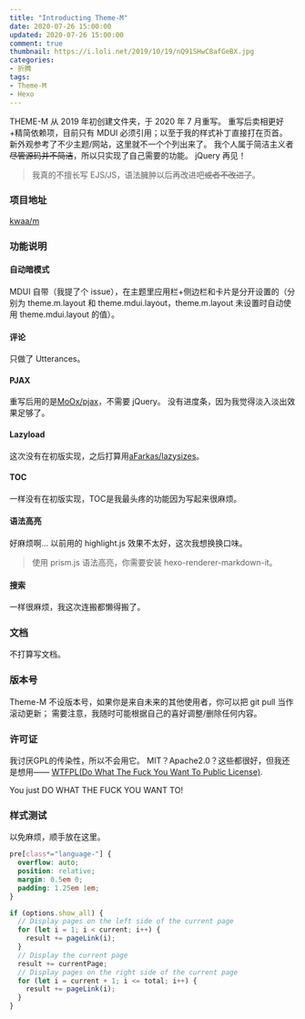 ```yaml
---
title: "Introducting Theme-M"
date: 2020-07-26 15:00:00
updated: 2020-07-26 15:00:00
comment: true
thumbnail: https://i.loli.net/2019/10/19/nQ91SHwC8afGeBX.jpg
categories:
- 折腾
tags:
- Theme-M
- Hexo
---
```


THEME-M 从 2019 年初创建文件夹，于 2020 年 7 月重写。
重写后卖相更好+精简依赖项，目前只有 MDUI 必须引用；以至于我的样式补丁直接打在页首。
新外观参考了不少主题/网站，这里就不一个个列出来了。
我个人属于简洁主义者~~尽管源码并不简洁~~，所以只实现了自己需要的功能。
jQuery 再见！

> 我真的不擅长写 EJS/JS，语法臃肿以后再改进吧~~或者不改进了~~。

### 项目地址

[kwaa/m](https://github.com/kwaa/m)

### 功能说明

#### 自动暗模式

MDUI 自带（我提了个 issue），在主题里应用栏+侧边栏和卡片是分开设置的（分别为 theme.m.layout 和 theme.mdui.layout，theme.m.layout 未设置时自动使用 theme.mdui.layout 的值）。

#### 评论

只做了 Utterances。

#### PJAX

重写后用的是[MoOx/pjax](https://github.com/MoOx/pjax)，不需要 jQuery。
没有进度条，因为我觉得淡入淡出效果足够了。

#### Lazyload

这次没有在初版实现，之后打算用[aFarkas/lazysizes](https://github.com/aFarkas/lazysizes)。

#### TOC

一样没有在初版实现，TOC是我最头疼的功能因为写起来很麻烦。

#### 语法高亮

好麻烦啊... 以前用的 highlight.js 效果不太好，这次我想换换口味。

> 使用 prism.js 语法高亮，你需要安装 hexo-renderer-markdown-it。

#### 搜索

一样很麻烦，我这次连搬都懒得搬了。

### 文档

不打算写文档。

### 版本号

Theme-M 不设版本号，如果你是来自未来的其他使用者，你可以把 git pull 当作滚动更新；
需要注意，我随时可能根据自己的喜好调整/删除任何内容。

### 许可证

我讨厌GPL的传染性，所以不会用它。
MIT？Apache2.0？这些都很好，但我还是想用——
[WTFPL(Do What The Fuck You Want To Public License)](http://wtfpl.net).

You just DO WHAT THE FUCK YOU WANT TO!

### 样式测试

以免麻烦，顺手放在这里。

``` css
pre[class*="language-"] {
  overflow: auto;
  position: relative;
  margin: 0.5em 0;
  padding: 1.25em 1em;
}
```

``` js
if (options.show_all) {
  // Display pages on the left side of the current page
  for (let i = 1; i < current; i++) {
    result += pageLink(i);
  }
  // Display the current page
  result += currentPage;
  // Display pages on the right side of the current page
  for (let i = current + 1; i <= total; i++) {
    result += pageLink(i);
  }
}
```
